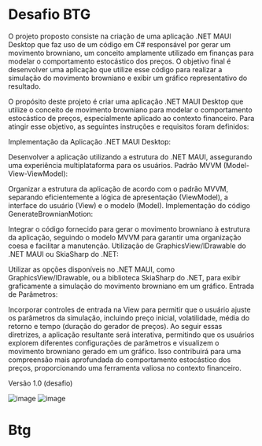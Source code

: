 # Desafio BTG 

O projeto proposto consiste na criação de uma aplicação .NET MAUI Desktop que faz uso de um código em C# responsável por gerar um movimento browniano, um conceito amplamente utilizado em finanças para modelar o comportamento estocástico dos preços. O objetivo final é desenvolver uma aplicação que utilize esse código para realizar a simulação do movimento browniano e exibir um gráfico representativo do resultado.

O propósito deste projeto é criar uma aplicação .NET MAUI Desktop que utilize o conceito de movimento browniano para modelar o comportamento estocástico de preços, especialmente aplicado ao contexto financeiro. Para atingir esse objetivo, as seguintes instruções e requisitos foram definidos:

Implementação da Aplicação .NET MAUI Desktop:

Desenvolver a aplicação utilizando a estrutura do .NET MAUI, assegurando uma experiência multiplataforma para os usuários.
Padrão MVVM (Model-View-ViewModel):

Organizar a estrutura da aplicação de acordo com o padrão MVVM, separando eficientemente a lógica de apresentação (ViewModel), a interface do usuário (View) e o modelo (Model).
Implementação do código GenerateBrownianMotion:

Integrar o código fornecido para gerar o movimento browniano à estrutura da aplicação, seguindo o modelo MVVM para garantir uma organização coesa e facilitar a manutenção.
Utilização de GraphicsView/IDrawable do .NET MAUI ou SkiaSharp do .NET:

Utilizar as opções disponíveis no .NET MAUI, como GraphicsView/IDrawable, ou a biblioteca SkiaSharp do .NET, para exibir graficamente a simulação do movimento browniano em um gráfico.
Entrada de Parâmetros:

Incorporar controles de entrada na View para permitir que o usuário ajuste os parâmetros da simulação, incluindo preço inicial, volatilidade, média do retorno e tempo (duração do gerador de preços).
Ao seguir essas diretrizes, a aplicação resultante será interativa, permitindo que os usuários explorem diferentes configurações de parâmetros e visualizem o movimento browniano gerado em um gráfico. Isso contribuirá para uma compreensão mais aprofundada do comportamento estocástico dos preços, proporcionando uma ferramenta valiosa no contexto financeiro.

Versão 1.0 (desafio)

![image](https://github.com/GabrielMouraKT/Desafio/assets/69040085/377df5d0-0c2c-4d7c-88ef-48fedc8c1bae)
![image](https://github.com/GabrielMouraKT/Desafio/assets/69040085/b72e72c3-1118-4658-8b40-3c871e1332d3)
# Btg
